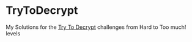 # TryToDecrypt
My Solutions for the [Try To Decrypt](https://www.trytodecrypt.com) challenges from Hard to Too much! levels
